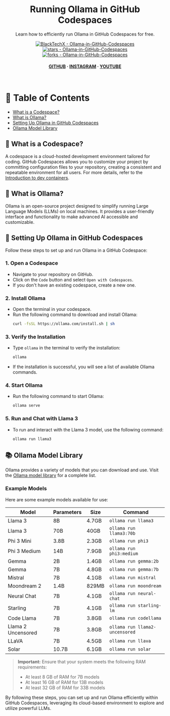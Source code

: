 
<div align="center">

  <h1>Running Ollama in GitHub Codespaces</h1>
  
  <p>
    Learn how to efficiently run Ollama in GitHub Codespaces for free.
  </p>

  <!-- Badges -->
  <p>
    <a href="https://github.com/BlackTechX011/Ollama-in-GitHub-Codespaces" title="Go to GitHub repo"><img src="https://img.shields.io/static/v1?label=BlackTechX&message=Ollama-in-GitHub-Codespaces&color=blue&logo=github" alt="BlackTechX - Ollama-in-GitHub-Codespaces"></a>
    <a href="https://github.com/BlackTechX011/Ollama-in-GitHub-Codespaces"><img src="https://img.shields.io/github/stars/BlackTechX011/Ollama-in-GitHub-Codespaces?style=social" alt="stars - Ollama-in-GitHub-Codespaces"></a>
    <a href="https://github.com/BlackTechX011/Ollama-in-GitHub-Codespaces"><img src="https://img.shields.io/github/forks/BlackTechX011/Ollama-in-GitHub-Codespaces?style=social" alt="forks - Ollama-in-GitHub-Codespaces"></a>
  </p>

  <h4>
    <a href="https://www.GitHub.com/BlackTechX011/">GITHUB</a>
    <span> · </span>
    <a href="https://www.instagram.com/BlackTechX011/">INSTAGRAM</a>
    <span> · </span>
    <a href="https://www.youtube.com/@BlackTechX_">YOUTUBE</a>
  </h4>
</div>

<br />

<!-- Table of Contents -->
# :notebook_with_decorative_cover: Table of Contents

- [What is a Codespace?](#star2-what-is-a-codespace)
- [What is Ollama?](#star2-what-is-ollama)
- [Setting Up Ollama in GitHub Codespaces](#wrench-setting-up-ollama-in-github-codespaces)
- [Ollama Model Library](#books-ollama-model-library)

<!-- What is a Codespace? -->
## :star2: What is a Codespace?

A codespace is a cloud-hosted development environment tailored for coding. GitHub Codespaces allows you to customize your project by committing configuration files to your repository, creating a consistent and repeatable environment for all users. For more details, refer to the [Introduction to dev containers](https://docs.github.com/en/codespaces/setting-up-your-project-for-codespaces/adding-a-dev-container-configuration/introduction-to-dev-containers).

<!-- What is Ollama? -->
## :star2: What is Ollama?

Ollama is an open-source project designed to simplify running Large Language Models (LLMs) on local machines. It provides a user-friendly interface and functionality to make advanced AI accessible and customizable.

<!-- Setting Up Ollama in GitHub Codespaces -->
## :wrench: Setting Up Ollama in GitHub Codespaces

Follow these steps to set up and run Ollama in a GitHub Codespace:

### 1. Open a Codespace
- Navigate to your repository on GitHub.
- Click on the `Code` button and select `Open with Codespaces`.
- If you don't have an existing codespace, create a new one.

### 2. Install Ollama
- Open the terminal in your codespace.
- Run the following command to download and install Ollama:
  ```sh
  curl -fsSL https://ollama.com/install.sh | sh
  ```

### 3. Verify the Installation
- Type `ollama` in the terminal to verify the installation:
  ```sh
  ollama
  ```
- If the installation is successful, you will see a list of available Ollama commands.

### 4. Start Ollama
- Run the following command to start Ollama:
  ```sh
  ollama serve
  ```

### 5. Run and Chat with Llama 3
- To run and interact with the Llama 3 model, use the following command:
  ```sh
  ollama run llama3
  ```

<!-- Ollama Model Library -->
## :books: Ollama Model Library

Ollama provides a variety of models that you can download and use. Visit the [Ollama model library](https://ollama.com/library) for a complete list.

### Example Models

Here are some example models available for use:

| Model              | Parameters | Size  | Command                       |
| ------------------ | ---------- | ----- | ----------------------------- |
| Llama 3            | 8B         | 4.7GB | `ollama run llama3`           |
| Llama 3            | 70B        | 40GB  | `ollama run llama3:70b`       |
| Phi 3 Mini         | 3.8B       | 2.3GB | `ollama run phi3`             |
| Phi 3 Medium       | 14B        | 7.9GB | `ollama run phi3:medium`      |
| Gemma              | 2B         | 1.4GB | `ollama run gemma:2b`         |
| Gemma              | 7B         | 4.8GB | `ollama run gemma:7b`         |
| Mistral            | 7B         | 4.1GB | `ollama run mistral`          |
| Moondream 2        | 1.4B       | 829MB | `ollama run moondream`        |
| Neural Chat        | 7B         | 4.1GB | `ollama run neural-chat`      |
| Starling           | 7B         | 4.1GB | `ollama run starling-lm`      |
| Code Llama         | 7B         | 3.8GB | `ollama run codellama`        |
| Llama 2 Uncensored | 7B         | 3.8GB | `ollama run llama2-uncensored`|
| LLaVA              | 7B         | 4.5GB | `ollama run llava`            |
| Solar              | 10.7B      | 6.1GB | `ollama run solar`            |

>**Important:**
> Ensure that your system meets the following RAM requirements:
> - At least 8 GB of RAM for 7B models
> - At least 16 GB of RAM for 13B models
> - At least 32 GB of RAM for 33B models

By following these steps, you can set up and run Ollama efficiently within GitHub Codespaces, leveraging its cloud-based environment to explore and utilize powerful LLMs.
